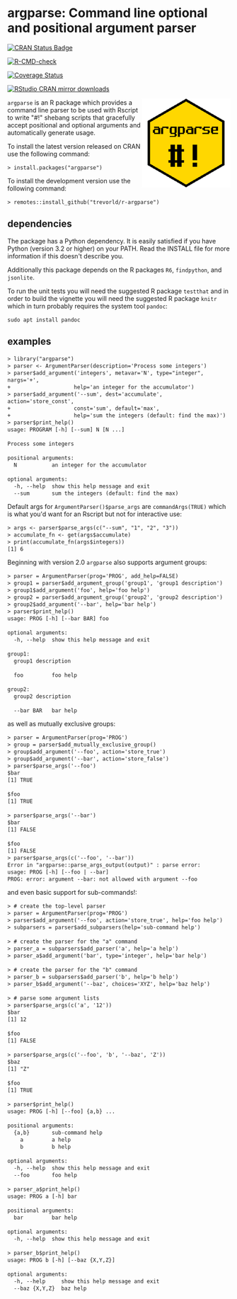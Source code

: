 # argparse: Command line optional and positional argument parser

[![CRAN Status Badge](https://www.r-pkg.org/badges/version/argparse)](https://cran.r-project.org/package=argparse)

[![R-CMD-check](https://github.com/trevorld/r-argparse/workflows/R-CMD-check/badge.svg)](https://github.com/trevorld/r-argparse/actions)

[![Coverage Status](https://img.shields.io/codecov/c/github/trevorld/r-argparse.svg)](https://codecov.io/github/trevorld/r-argparse?branch=master)

[![RStudio CRAN mirror downloads](https://cranlogs.r-pkg.org/badges/argparse)](https://cran.r-project.org/package=argparse)

<img src="man/figures/logo.png" align="right" width="200px" alt="argparse hex sticker">

`argparse` is an R package which provides a command line parser to be
used with Rscript to write "#!" shebang scripts that gracefully accept
positional and optional arguments and automatically generate usage.

To install the latest version released on CRAN use the following
command:

    > install.packages("argparse")

To install the development version use the following command:

    > remotes::install_github("trevorld/r-argparse")

## dependencies

The package has a Python dependency. It is easily satisfied if you have
Python (version 3.2 or higher) on your PATH. Read the INSTALL file for
more information if this doesn't describe you.

Additionally this package depends on the R packages `R6`, `findpython`,
and `jsonlite`.

To run the unit tests you will need the suggested R package `testthat`
and in order to build the vignette you will need the suggested R package
`knitr` which in turn probably requires the system tool `pandoc`:

    sudo apt install pandoc

## examples

    > library("argparse")
    > parser <- ArgumentParser(description='Process some integers')
    > parser$add_argument('integers', metavar='N', type="integer", nargs='+',
    +                    help='an integer for the accumulator')
    > parser$add_argument('--sum', dest='accumulate', action='store_const',
    +                    const='sum', default='max',
    +                    help='sum the integers (default: find the max)')
    > parser$print_help()
    usage: PROGRAM [-h] [--sum] N [N ...]

    Process some integers

    positional arguments:
      N           an integer for the accumulator

    optional arguments:
      -h, --help  show this help message and exit
      --sum       sum the integers (default: find the max)

Default args for `ArgumentParser()$parse_args` are `commandArgs(TRUE)`
which is what you'd want for an Rscript but not for interactive use:

    > args <- parser$parse_args(c("--sum", "1", "2", "3")) 
    > accumulate_fn <- get(args$accumulate)
    > print(accumulate_fn(args$integers))
    [1] 6

Beginning with version 2.0 `argparse` also supports argument groups:

    > parser = ArgumentParser(prog='PROG', add_help=FALSE)
    > group1 = parser$add_argument_group('group1', 'group1 description')
    > group1$add_argument('foo', help='foo help')
    > group2 = parser$add_argument_group('group2', 'group2 description')
    > group2$add_argument('--bar', help='bar help')
    > parser$print_help()
    usage: PROG [-h] [--bar BAR] foo

    optional arguments:
      -h, --help  show this help message and exit

    group1:
      group1 description

      foo         foo help

    group2:
      group2 description

      --bar BAR   bar help

as well as mutually exclusive groups:

    > parser = ArgumentParser(prog='PROG')
    > group = parser$add_mutually_exclusive_group()
    > group$add_argument('--foo', action='store_true')
    > group$add_argument('--bar', action='store_false')
    > parser$parse_args('--foo')
    $bar
    [1] TRUE

    $foo
    [1] TRUE

    > parser$parse_args('--bar')
    $bar
    [1] FALSE

    $foo
    [1] FALSE
    > parser$parse_args(c('--foo', '--bar'))
    Error in "argparse::parse_args_output(output)" : parse error:
    usage: PROG [-h] [--foo | --bar]
    PROG: error: argument --bar: not allowed with argument --foo

and even basic support for sub-commands!:

    > # create the top-level parser
    > parser = ArgumentParser(prog='PROG')
    > parser$add_argument('--foo', action='store_true', help='foo help')
    > subparsers = parser$add_subparsers(help='sub-command help')

    > # create the parser for the "a" command
    > parser_a = subparsers$add_parser('a', help='a help')
    > parser_a$add_argument('bar', type='integer', help='bar help')

    > # create the parser for the "b" command
    > parser_b = subparsers$add_parser('b', help='b help')
    > parser_b$add_argument('--baz', choices='XYZ', help='baz help')

    > # parse some argument lists
    > parser$parse_args(c('a', '12'))
    $bar
    [1] 12

    $foo
    [1] FALSE

    > parser$parse_args(c('--foo', 'b', '--baz', 'Z'))
    $baz
    [1] "Z"

    $foo
    [1] TRUE

    > parser$print_help()
    usage: PROG [-h] [--foo] {a,b} ...

    positional arguments:
      {a,b}       sub-command help
        a         a help
        b         b help

    optional arguments:
      -h, --help  show this help message and exit
      --foo       foo help

    > parser_a$print_help()
    usage: PROG a [-h] bar

    positional arguments:
      bar         bar help

    optional arguments:
      -h, --help  show this help message and exit

    > parser_b$print_help()
    usage: PROG b [-h] [--baz {X,Y,Z}]

    optional arguments:
      -h, --help     show this help message and exit
      --baz {X,Y,Z}  baz help
